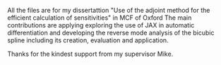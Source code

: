 All the files are for my dissertattion "Use of the adjoint method for the efficient calculation of sensitivities" in MCF of Oxford
The main contributions are applying exploring the use of JAX in automatic differentiation and developing the reverse mode analysis of the bicubic spline including its creation, evaluation and application.

Thanks for the kindest support from my supervisor Mike.
